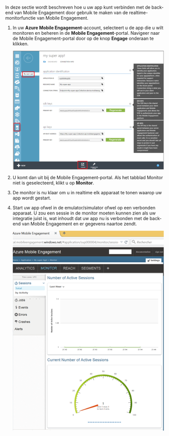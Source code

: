 In deze sectie wordt beschreven hoe u uw app kunt verbinden met de back-end van Mobile Engagement door gebruik te maken van de realtime-monitorfunctie van Mobile Engagement. 

1. In uw **Azure Mobile Engagement**-account, selecteert u de app die u wilt monitoren en beheren in de **Mobile Engagement**-portal. Navigeer naar de Mobile Engagement-portal door op de knop **Engage** onderaan te klikken. 

     ![](./media/mobile-engagement-connect-app-with-monitor/engage-button.png)

2. U komt dan uit bij de Mobile Engagement-portal. Als het tabblad Monitor niet is geselecteerd, klikt u op **Monitor**.

3. De monitor is nu klaar om u in realtime elk apparaat te tonen waarop uw app wordt gestart.
     
4. Start uw app ofwel in de emulator/simulator ofwel op een verbonden apparaat. U zou een sessie in de monitor moeten kunnen zien als uw integratie juist is, wat inhoudt dat uw app nu is verbonden met de back-end van Mobile Engagement en er gegevens naartoe zendt.  
    
     ![](./media/mobile-engagement-connect-app-with-monitor/monitor.png)




<!--HONumber=Jun16_HO2-->


